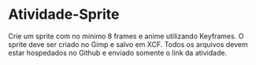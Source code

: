 # Atividade-Sprite
Crie um sprite com no mínimo 8 frames e anime utilizando Keyframes. O sprite deve ser criado no Gimp e salvo em XCF. Todos os arquivos devem estar hospedados no Github e enviado somente o link da atividade.

